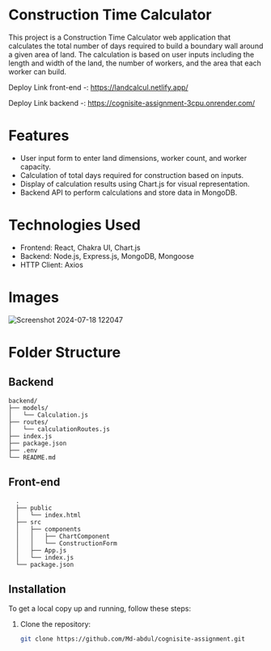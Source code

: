# Construction Time Calculator

This project is a Construction Time Calculator web application that calculates the total number of days required to build a boundary wall around a given area of land. The calculation is based on user inputs including the length and width of the land, the number of workers, and the area that each worker can build.

Deploy Link front-end -: https://landcalcul.netlify.app/

Deploy Link backend -: https://cognisite-assignment-3cpu.onrender.com/

# Features

- User input form to enter land dimensions, worker count, and worker capacity.
- Calculation of total days required for construction based on inputs.
- Display of calculation results using Chart.js for visual representation.
- Backend API to perform calculations and store data in MongoDB.

# Technologies Used

- Frontend: React, Chakra UI, Chart.js
- Backend: Node.js, Express.js, MongoDB, Mongoose
- HTTP Client: Axios

# Images

![Screenshot 2024-07-18 122047](https://github.com/user-attachments/assets/d9ef7e75-df23-4df1-82e5-e03a34696b3f)

# Folder Structure

## Backend
    backend/
    ├── models/
    │   └── Calculation.js
    ├── routes/
    │   └── calculationRoutes.js
    ├── index.js
    ├── package.json
    ├── .env
    └── README.md

## Front-end 
      .
      ├── public
      │   └── index.html
      ├── src
      │   ├── components
      │   │   ├── ChartComponent
      │   │   └── ConstructionForm
      │   ├── App.js
      │   └── index.js
      └── package.json


## Installation

To get a local copy up and running, follow these steps:

1. Clone the repository:
   ```sh
   git clone https://github.com/Md-abdul/cognisite-assignment.git
      
